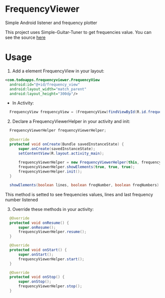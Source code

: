 # FrequencyViewer
Simple Android listener and frequency plotter


This project uses Simple-Guitar-Tuner to get frequencies value. 
You can see the source <a href="https://github.com/nivwusquorum/Simple-Guitar-Tuner">here</a>

# Usage

1. Add a element FrequencyView in your layout:

```xml
<com.todoapps.frequencyviewer.FrequencyView
  android:id="@+id/frequency_view"
  android:layout_width="match_parent"
  android:layout_height="300dp"/>
```

* In Activity:
  
```java
  FrequencyView frequencyView = (FrequencyView)findViewById(R.id.frequency_view);
```

2. Declare a FrequencyViewerHelper in your activity and init:

```java
  FrequencyViewerHelper frequencyViewerHelper;
  
  @Override
  protected void onCreate(Bundle savedInstanceState) {
      super.onCreate(savedInstanceState);
      setContentView(R.layout.activity_main);
      
      frequencyViewerHelper = new FrequencyViewerHelper(this, frequencyView);
      frequencyViewerHelper.showElements(true, true, true);
      frequencyViewerHelper.init();
  }
```
```java
  showElements(boolean lines, boolean freqNumber, boolean freqNumbers)
``` 
This method is setted to see frequencies values, lines and last frequency number listened
    
  3. Override these methods in your activity:
    
```java
  @Override
  protected void onResume() {
      super.onResume();
      frequencyViewerHelper.resume();
  }

  @Override
  protected void onStart() {
      super.onStart();
      frequencyViewerHelper.start();
  }

  @Override
  protected void onStop() {
      super.onStop();
      frequencyViewerHelper.stop();
  }
```
